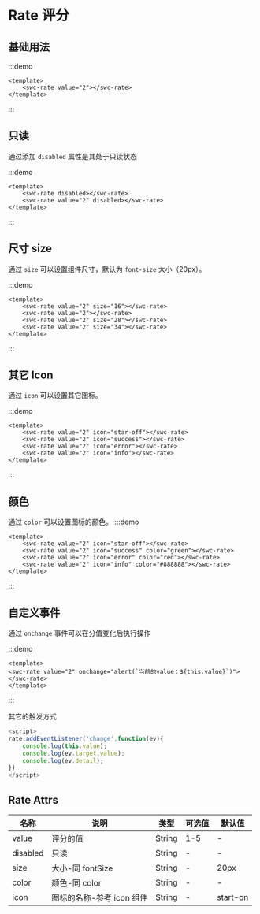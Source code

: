 # Rate 评分

## 基础用法

:::demo
```vue
<template>
    <swc-rate value="2"></swc-rate>
</template>
```
:::

## 只读

通过添加 `disabled` 属性是其处于只读状态

:::demo
```vue
<template>
    <swc-rate disabled></swc-rate>
    <swc-rate value="2" disabled></swc-rate>
</template>
```
:::

## 尺寸 size

通过 `size` 可以设置组件尺寸，默认为 `font-size` 大小（20px）。

:::demo
```vue
<template>
    <swc-rate value="2" size="16"></swc-rate>
    <swc-rate value="2"></swc-rate>
    <swc-rate value="2" size="28"></swc-rate>
    <swc-rate value="2" size="34"></swc-rate>
</template>
```
:::

## 其它 Icon

通过 `icon` 可以设置其它图标。

:::demo
```vue
<template>
    <swc-rate value="2" icon="star-off"></swc-rate>
    <swc-rate value="2" icon="success"></swc-rate>
    <swc-rate value="2" icon="error"></swc-rate>
    <swc-rate value="2" icon="info"></swc-rate>
</template>
```
:::

## 颜色

通过 `color` 可以设置图标的颜色。
:::demo
```vue
<template>
    <swc-rate value="2" icon="star-off"></swc-rate>
    <swc-rate value="2" icon="success" color="green"></swc-rate>
    <swc-rate value="2" icon="error" color="red"></swc-rate>
    <swc-rate value="2" icon="info" color="#888888"></swc-rate>
</template>
```
:::

## 自定义事件

通过 `onchange` 事件可以在分值变化后执行操作

:::demo
```vue
<template>
<swc-rate value="2" onchange="alert(`当前的value：${this.value}`)"></swc-rate>
</template>
```
:::

其它的触发方式

```js
<script>
rate.addEventListener('change',function(ev){
    console.log(this.value);
    console.log(ev.target.value);
    console.log(ev.detail);
})
</script>
```

## Rate Attrs

| 名称     | 说明                      | 类型   | 可选值 | 默认值   |
| -------- | ------------------------- | ------ | ------ | -------- |
| value    | 评分的值                  | String | 1-5    | -        |
| disabled | 只读                      | String | -      | -        |
| size     | 大小-同 fontSize          | String | -      | 20px     |
| color    | 颜色-同 color             | String | -      | -        |
| icon     | 图标的名称-参考 icon 组件 | String | -      | start-on |
